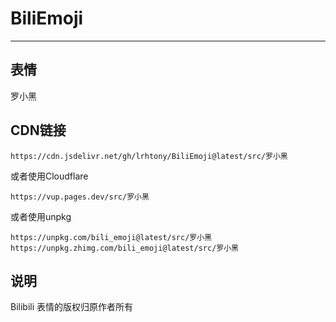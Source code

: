 # BiliEmoji
---
## 表情
罗小黑
## CDN链接
```
https://cdn.jsdelivr.net/gh/lrhtony/BiliEmoji@latest/src/罗小黑
```
或者使用Cloudflare
```
https://vup.pages.dev/src/罗小黑
```
或者使用unpkg
```
https://unpkg.com/bili_emoji@latest/src/罗小黑
https://unpkg.zhimg.com/bili_emoji@latest/src/罗小黑
```
## 说明
Bilibili 表情的版权归原作者所有
